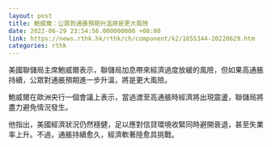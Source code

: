 ```yaml
---
layout: post
title: 鮑威爾：公眾對通脹預期升溫將是更大風險
date: 2022-06-29 23:54:56.000000000 +08:00
link: https://news.rthk.hk/rthk/ch/component/k2/1655344-20220629.htm
categories: rthk
---
```


美國聯儲局主席鮑威爾表示，聯儲局加息帶來經濟過度放緩的風險，但如果高通脹持續，公眾對通脹預期進一步升溫，將是更大風險。

鮑威爾在歐洲央行一個會議上表示，當過渡至高通脹時經濟將出現震盪，聯儲局將盡力避免情況發生。

他指出，美國經濟狀況仍然穩健，足以應對信貸環境收緊同時避開衰退，甚至失業率上升。不過，通脹持續愈久，經濟軟著陸愈具挑戰。
